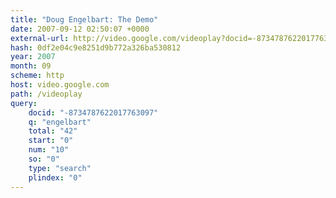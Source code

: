 ```yaml
---
title: "Doug Engelbart: The Demo"
date: 2007-09-12 02:50:07 +0000
external-url: http://video.google.com/videoplay?docid=-8734787622017763097&q=engelbart&total=42&start=0&num=10&so=0&type=search&plindex=0
hash: 0df2e04c9e8251d9b772a326ba530812
year: 2007
month: 09
scheme: http
host: video.google.com
path: /videoplay
query:
    docid: "-8734787622017763097"
    q: "engelbart"
    total: "42"
    start: "0"
    num: "10"
    so: "0"
    type: "search"
    plindex: "0"
---
```



